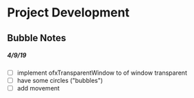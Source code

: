 # Project Development
## Bubble Notes


##### 4/9/19
- [ ] implement ofxTransparentWindow to of window transparent
- [ ] have some circles ("bubbles")
- [ ] add movement
